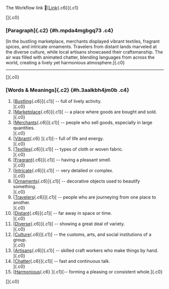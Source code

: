 The Workflow link
👏[[Link](https://www.google.com/url?q=http://www.google.com&sa=D&source=editors&ust=1760181587766887&usg=AOvVaw1vkSxtCO6K4upU2okYKNLq){.c6}]{.c1}

[]{.c0}

### [Paragraph]{.c2} {#h.mpda4mgbgq73 .c4}

[In the bustling marketplace, merchants displayed vibrant textiles,
fragrant spices, and intricate ornaments. Travelers from distant lands
marveled at the diverse culture, while local artisans showcased their
craftsmanship. The air was filled with animated chatter, blending
languages from across the world, creating a lively yet harmonious
atmosphere.]{.c0}

------------------------------------------------------------------------

[]{.c0}

### [Words & Meanings]{.c2} {#h.3aalkbh4jm0b .c4}

1.  [[Bustling](https://www.google.com/url?q=http://www.google.com&sa=D&source=editors&ust=1760181587768162&usg=AOvVaw0jg-eUkd6_NyA2QM23wpnb){.c6}]{.c1}[ --
    full of lively activity.\
    ]{.c0}
2.  [[Marketplace](https://www.google.com/url?q=http://www.google.com&sa=D&source=editors&ust=1760181587768430&usg=AOvVaw0DrD0KKeiW08yFT2QUiKPV){.c6}]{.c1}[ --
    a place where goods are bought and sold.\
    ]{.c0}
3.  [[Merchants](https://www.google.com/url?q=http://www.google.com&sa=D&source=editors&ust=1760181587768672&usg=AOvVaw1bCrmOmJC2Ms-SLj8iRniJ){.c6}]{.c1}[ --
    people who sell goods, especially in large quantities.\
    ]{.c0}
4.  [[Vibrant](https://www.google.com/url?q=http://www.google.com&sa=D&source=editors&ust=1760181587768929&usg=AOvVaw1LwBpsK8ETokkTEOCj169c){.c6}
    ]{.c1}[-- full of life and energy.\
    ]{.c0}
5.  [[Textiles](https://www.google.com/url?q=http://www.google.com&sa=D&source=editors&ust=1760181587769138&usg=AOvVaw1X8L4epIfOq830HXKqSo-G){.c6}]{.c1}[ --
    types of cloth or woven fabric.\
    ]{.c0}
6.  [[Fragrant](https://www.google.com/url?q=http://www.google.com&sa=D&source=editors&ust=1760181587769345&usg=AOvVaw2U4O6_zuJ6U8PXnSc6oPaq){.c6}]{.c1}[ --
    having a pleasant smell.\
    ]{.c0}
7.  [[Intricate](https://www.google.com/url?q=http://www.google.com&sa=D&source=editors&ust=1760181587769562&usg=AOvVaw14mMZ8sWnQiG2FghT0XNf_){.c6}]{.c1}[ --
    very detailed or complex.\
    ]{.c0}
8.  [[Ornaments](https://www.google.com/url?q=http://www.google.com&sa=D&source=editors&ust=1760181587769763&usg=AOvVaw2_c5-hqieRenCbTssRulCO){.c6}]{.c1}[ --
    decorative objects used to beautify something.\
    ]{.c0}
9.  [[Travelers](https://www.google.com/url?q=http://www.google.com&sa=D&source=editors&ust=1760181587770005&usg=AOvVaw2fJ8c8iq62m11VhZc12HS3){.c6}]{.c1}[ --
    people who are journeying from one place to another.\
    ]{.c0}
10. [[Distant](https://www.google.com/url?q=http://www.google.com&sa=D&source=editors&ust=1760181587770265&usg=AOvVaw1hZy0Clyy4e69TLzJvJlv8){.c6}]{.c1}[ --
    far away in space or time.\
    ]{.c0}
11. [[Diverse](https://www.google.com/url?q=http://www.google.com&sa=D&source=editors&ust=1760181587770495&usg=AOvVaw2nstAlhkyum4IVcXcWSzsw){.c6}]{.c1}[ --
    showing a great deal of variety.\
    ]{.c0}
12. [[Culture](https://www.google.com/url?q=http://www.google.com&sa=D&source=editors&ust=1760181587770745&usg=AOvVaw0qq_gSrqtY5_4OGQ_-xma9){.c6}]{.c1}[ --
    the customs, arts, and social institutions of a group.\
    ]{.c0}
13. [[Artisans](https://www.google.com/url?q=http://www.google.com&sa=D&source=editors&ust=1760181587771122&usg=AOvVaw3zm99wjCjro34uE6Ypqz2e){.c6}]{.c1}[ --
    skilled craft workers who make things by hand.\
    ]{.c0}
14. [[Chatter](https://www.google.com/url?q=http://www.google.com&sa=D&source=editors&ust=1760181587771559&usg=AOvVaw36mFHXw06Vw7l2TIkvCJ6s){.c6}]{.c1}[ --
    fast and continuous talk.\
    ]{.c0}
15. [[Harmonious](https://www.google.com/url?q=http://www.google.com&sa=D&source=editors&ust=1760181587771821&usg=AOvVaw2TmSvg5lcBWzdhN2JoSOZM){.c6}
    ]{.c1}[-- forming a pleasing or consistent whole.]{.c0}

[]{.c0}
